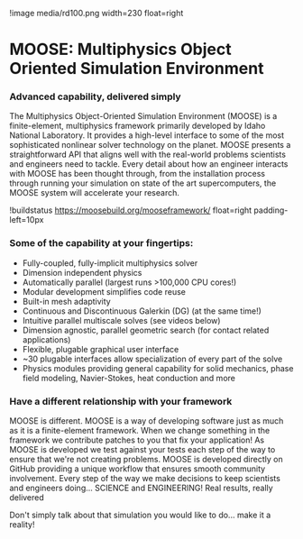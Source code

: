 !image media/rd100.png width=230 float=right

# MOOSE: Multiphysics Object Oriented Simulation Environment

### Advanced capability, delivered simply

The Multiphysics Object-Oriented Simulation Environment (MOOSE) is a finite-element, multiphysics framework primarily developed by Idaho National Laboratory. It provides a high-level interface to some of the most sophisticated nonlinear solver technology on the planet. MOOSE presents a straightforward API that aligns well with the real-world problems scientists and engineers need to tackle. Every detail about how an engineer interacts with MOOSE has been thought through, from the installation process through running your simulation on state of the art supercomputers, the MOOSE system will accelerate your research.

!buildstatus https://moosebuild.org/mooseframework/ float=right padding-left=10px

### Some of the capability at your fingertips:

 * Fully-coupled, fully-implicit multiphysics solver
 * Dimension independent physics
 * Automatically parallel (largest runs >100,000 CPU cores!)
 * Modular development simplifies code reuse
 * Built-in mesh adaptivity
 * Continuous and Discontinuous Galerkin (DG) (at the same time!)
 * Intuitive parallel multiscale solves (see videos below)
 * Dimension agnostic, parallel geometric search (for contact related applications)
 * Flexible, plugable graphical user interface
 * ~30 plugable interfaces allow specialization of every part of the solve
 * Physics modules providing general capability for solid mechanics, phase field modeling, Navier-Stokes, heat conduction and more

### Have a different relationship with your framework

MOOSE is different. MOOSE is a way of developing software just as much as it is a finite-element framework. When we change something in the framework we contribute patches to you that fix your application! As MOOSE is developed we test against your tests each step of the way to ensure that we're not creating problems. MOOSE is developed directly on GitHub providing a unique workflow that ensures smooth community involvement. Every step of the way we make decisions to keep scientists and engineers doing... SCIENCE and ENGINEERING!
Real results, really delivered

Don't simply talk about that simulation you would like to do... make it a reality!
